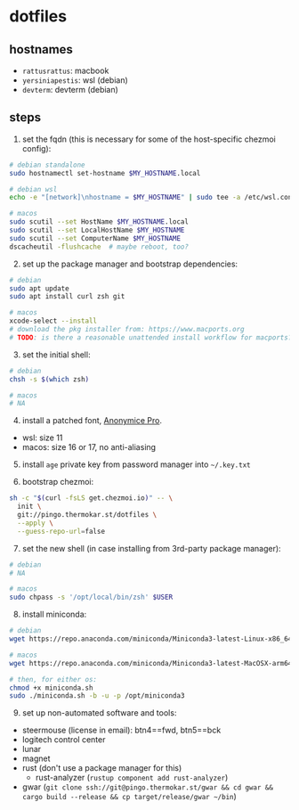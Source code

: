 # dotfiles

## hostnames

- `rattusrattus`: macbook
- `yersiniapestis`: wsl (debian)
- `devterm`: devterm (debian)

## steps

1) set the fqdn (this is necessary for some of the host-specific chezmoi config):

```bash
# debian standalone
sudo hostnamectl set-hostname $MY_HOSTNAME.local

# debian wsl
echo -e "[network]\nhostname = $MY_HOSTNAME" | sudo tee -a /etc/wsl.conf

# macos
sudo scutil --set HostName $MY_HOSTNAME.local
sudo scutil --set LocalHostName $MY_HOSTNAME
sudo scutil --set ComputerName $MY_HOSTNAME
dscacheutil -flushcache  # maybe reboot, too?
```

2) set up the package manager and bootstrap dependencies:

```bash
# debian
sudo apt update
sudo apt install curl zsh git

# macos
xcode-select --install
# download the pkg installer from: https://www.macports.org
# TODO: is there a reasonable unattended install workflow for macports?
```

3) set the initial shell:

```bash
# debian
chsh -s $(which zsh)

# macos
# NA
```

4) install a patched font, [Anonymice Pro](https://www.nerdfonts.com/font-downloads).
  - wsl: size 11
  - macos: size 16 or 17, no anti-aliasing

5) install `age` private key from password manager into `~/.key.txt`

6) bootstrap chezmoi:

```bash
sh -c "$(curl -fsLS get.chezmoi.io)" -- \
  init \
  git://pingo.thermokar.st/dotfiles \
  --apply \
  --guess-repo-url=false
```

7) set the new shell (in case installing from 3rd-party package manager):

```bash
# debian
# NA

# macos
sudo chpass -s '/opt/local/bin/zsh' $USER
```

8) install miniconda:

```bash
# debian
wget https://repo.anaconda.com/miniconda/Miniconda3-latest-Linux-x86_64.sh -O miniconda.sh

# macos
wget https://repo.anaconda.com/miniconda/Miniconda3-latest-MacOSX-arm64.sh -O miniconda.sh

# then, for either os:
chmod +x miniconda.sh
sudo ./miniconda.sh -b -u -p /opt/miniconda3
```

9) set up non-automated software and tools:

- steermouse (license in email): btn4==fwd, btn5==bck
- logitech control center
- lunar
- magnet
- rust (don't use a package manager for this)
  - rust-analyzer (`rustup component add rust-analyzer`)
- gwar (`git clone ssh://git@pingo.thermokar.st/gwar && cd gwar && cargo build --release && cp target/release/gwar ~/bin`)
